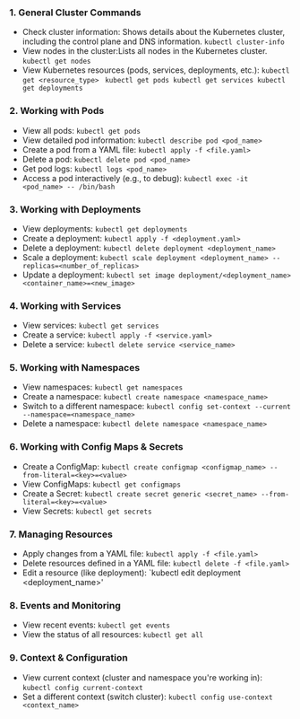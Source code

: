 ### 1. General Cluster Commands
- Check cluster information: Shows details about the Kubernetes cluster, including the control plane and DNS information.
  `kubectl cluster-info
  `
- View nodes in the cluster:Lists all nodes in the Kubernetes cluster.
`kubectl get nodes
`
- View Kubernetes resources (pods, services, deployments, etc.):
  `kubectl get <resource_type>
  `
`kubectl get pods
kubectl get services
kubectl get deployments
`  
### 2. Working with Pods
- View all pods:
`kubectl get pods
` 
- View detailed pod information:
 `kubectl describe pod <pod_name>
`
- Create a pod from a YAML file:
  `kubectl apply -f <file.yaml>
  `
- Delete a pod:
    `kubectl delete pod <pod_name>
    `
- Get pod logs:
  `kubectl logs <pod_name>
  `
- Access a pod interactively (e.g., to debug):
  `kubectl exec -it <pod_name> -- /bin/bash
  `
### 3. Working with Deployments
- View deployments:
`kubectl get deployments
`
- Create a deployment:
  `kubectl apply -f <deployment.yaml>
  `
- Delete a deployment:
  `kubectl delete deployment <deployment_name>
  `
- Scale a deployment:
  `kubectl scale deployment <deployment_name> --replicas=<number_of_replicas>
  `
- Update a deployment:
  `kubectl set image deployment/<deployment_name> <container_name>=<new_image>
  `
### 4. Working with Services
- View services:
  `kubectl get services
  `
- Create a service:
  `kubectl apply -f <service.yaml>
  `
- Delete a service:
  `kubectl delete service <service_name>
  `

 ### 5. Working with Namespaces
 - View namespaces:
   `kubectl get namespaces
   `
 - Create a namespace:
`kubectl create namespace <namespace_name>
`
- Switch to a different namespace:
  `kubectl config set-context --current --namespace=<namespace_name>
  `
- Delete a namespace:
  `kubectl delete namespace <namespace_name>
  `
### 6. Working with Config Maps & Secrets
- Create a ConfigMap:
  `kubectl create configmap <configmap_name> --from-literal=<key>=<value>
  `
- View ConfigMaps:
`kubectl get configmaps
`
- Create a Secret:
  `kubectl create secret generic <secret_name> --from-literal=<key>=<value>
  `
- View Secrets:
`kubectl get secrets
`
### 7. Managing Resources
- Apply changes from a YAML file:
  `kubectl apply -f <file.yaml>`
- Delete resources defined in a YAML file:
  `kubectl delete -f <file.yaml>`
 - Edit a resource (like deployment):
   `kubectl edit deployment <deployment_name>'
      
### 8. Events and Monitoring
- View recent events:
  `kubectl get events`
- View the status of all resources:
  `kubectl get all`

### 9. Context & Configuration
- View current context (cluster and namespace you're working in):
  `kubectl config current-context`
 - Set a different context (switch cluster):
   `kubectl config use-context <context_name> `

    
